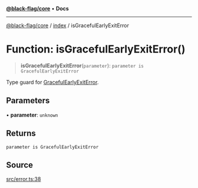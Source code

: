 [**@black-flag/core**](../../README.md) • **Docs**

***

[@black-flag/core](../../README.md) / [index](../README.md) / isGracefulEarlyExitError

# Function: isGracefulEarlyExitError()

> **isGracefulEarlyExitError**(`parameter`): `parameter is GracefulEarlyExitError`

Type guard for [GracefulEarlyExitError](../classes/GracefulEarlyExitError.md).

## Parameters

• **parameter**: `unknown`

## Returns

`parameter is GracefulEarlyExitError`

## Source

[src/error.ts:38](https://github.com/Xunnamius/black-flag/blob/35f66cc9d69f8434d03db49f067b4f7e03d4c58c/src/error.ts#L38)
